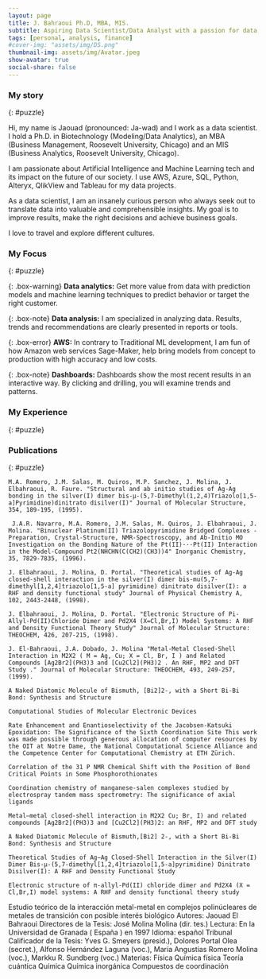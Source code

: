 ```yaml
---
layout: page
title: J. Bahraoui Ph.D, MBA, MIS.
subtitle: Aspiring Data Scientist/Data Analyst with a passion for data quality, Analytics, governance, and Business Intelligence.
tags: [personal, analysis, finance]
#cover-img: "assets/img/DS.png"
thumbnail-img: assets/img/Avatar.jpeg
show-avatar: true
social-share: false
---
```


### <i class="fas fa-puzzle-piece" aria-hidden="true"></i> My story
{: #puzzle}

Hi, my name is Jaouad (pronounced: Ja-wad) and I work as a data scientist. I hold a Ph.D. in Biotechnology (Modeling/Data Analytics), an MBA (Business Management, Roosevelt University, Chicago) and an MIS (Business Analytics, Roosevelt University, Chicago).

I am passionate about Artificial Intelligence and Machine Learning tech and its impact on the future of our society. I use AWS, Azure, SQL, Python, Alteryx, QlikView and Tableau for my data projects.

As a data scientist, I am an insanely curious person who always seek out to translate data into valuable and comprehensible insights. My goal is to improve results, make the right decisions and achieve business goals.

I love to travel and explore different cultures.

### <i class="fas fa-puzzle-piece" aria-hidden="true"></i> My Focus
{: #puzzle}

{: .box-warning}
**Data analytics:** Get more value from data with prediction models and machine learning techniques to predict behavior or target the right customer.

{: .box-note}
**Data analysis:** I am specialized in analyzing data. Results, trends and recommendations are clearly presented in reports or tools.

{: .box-error}
**AWS:** In contrary to Traditional ML development, I am fun of how Amazon web services Sage-Maker, help bring models from concept to production with high accuracy and low costs.

{: .box-note}
**Dashboards:** Dashboards show the most recent results in an interactive way. By clicking and drilling, you will examine trends and patterns.

### <i class="fas fa-puzzle-piece" aria-hidden="true"></i> My Experience
{: #puzzle}



### <i class="fas fa-puzzle-piece" aria-hidden="true"></i> Publications
{: #puzzle}

`M.A. Romero, J.M. Salas, M. Quiros, M.P. Sanchez, J. Molina, J. Elbahraoui, R. Faure.
"Structural and ab initio studies of Ag-Ag bonding in the silver(I) dimer bis-μ-(5,7-Dimethyl(1,2,4)Triazolo[1,5-a]Pyrimidine)dinitrato disilver(I)"
Journal of Molecular Structure, 354, 189-195, (1995).`

` J.A.R. Navarro, M.A. Romero, J.M. Salas, M. Quiros, J. Elbahraoui, J. Molina.
"Binuclear Platinum(II) Triazolopyrimidine Bridged Complexes -Preparation, Crystal-Structure, NMR-Spectroscopy, and Ab-Initio MO Investigation on the Bonding Nature of the Pt(II)···Pt(II) Interaction in the Model-Compound Pt2(NHCHN(C(CH2)(CH3))4"
Inorganic Chemistry, 35, 7829-7835, (1996).`

`J. Elbahraoui, J. Molina, D. Portal.
"Theoretical studies of Ag-Ag closed-shell interaction in the silver(I) dimer bis-mu(5,7-dimethyl[1,2,4]triazolo[1,5-a] pyrimidine) dinitrato disilver(I): a RHF and density functional study"
Journal of Physical Chemistry A, 102, 2443-2448, (1998).`

`J. Elbahraoui, J. Molina, D. Portal.
"Electronic Structure of Pi-Allyl-Pd(II)Chloride Dimer and Pd2X4 (X=Cl,Br,I) Model Systems: A RHF and Density Functional Theory Study"
Journal of Molecular Structure: THEOCHEM, 426, 207-215, (1998).`

`J. El-Bahraoui, J.A. Dobado, J. Molina
"Metal-Metal Closed-Shell Interaction in M2X2 ( M = Ag, Cu; X = Cl, Br, I ) and Related Compounds [Ag2Br2](PH3)3 and [Cu2Cl2](PH3)2 . An RHF, MP2 and DFT Study ."
Journal of Molecular Structure: THEOCHEM, 493, 249-257, (1999).`


`A Naked Diatomic Molecule of Bismuth, [Bi2]2-, with a Short Bi-Bi Bond: Synthesis and Structure`

`Computational Studies of Molecular Electronic Devices`

`Rate Enhancement and Enantioselectivity of the Jacobsen-Katsuki Epoxidation: The Significance of the Sixth Coordination Site This work was made possible through generous allocation of computer resources by the OIT at Notre Dame, the National Computational Science Alliance and the Competence Center for Computational Chemistry at ETH Zürich.`

`Correlation of the 31 P NMR Chemical Shift with the Position of Bond Critical Points in Some Phosphorothionates`

`Coordination chemistry of manganese-salen complexes studied by electrospray tandem mass spectrometry: The significance of axial ligands`

`Metal–metal closed-shell interaction in M2X2 Cu; Br, I) and related compounds [Ag2Br2](PH3)3 and [Cu2Cl2](PH3)2: an RHF, MP2 and DFT study`

`A Naked Diatomic Molecule of Bismuth,[Bi2] 2-, with a Short Bi-Bi Bond: Synthesis and Structure`

`Theoretical Studies of Ag−Ag Closed-Shell Interaction in the Silver(I) Dimer Bis-μ-(5,7-dimethyl[1,2,4]triazolo[1,5-a]pyrimidine) Dinitrato Disilver(I): A RHF and Density Functional Study`

`Electronic structure of π-allyl-Pd(II) chloride dimer and Pd2X4 (X = Cl,Br,I) model systems: A RHF and density functional theory study`

Estudio teórico de la interacción metal-metal en complejos polinúcleares de metales de transición con posible interés biológico
Autores: Jaouad El Bahraoui
Directores de la Tesis: José Molina Molina (dir. tes.)
Lectura: En la Universidad de Granada ( España ) en 1997
Idioma: español
Tribunal Calificador de la Tesis: Yves G. Smeyers (presid.), Dolores Portal Olea (secret.), Alfonso Hernández Laguna (voc.), María Angustias Romero Molina (voc.), Markku R. Sundberg (voc.)
Materias:
Física
Química física
Teoría cuántica
Química
Química inorgánica
Compuestos de coordinación

